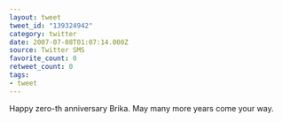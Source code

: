 ```yaml
---
layout: tweet
tweet_id: "139324942"
category: twitter
date: 2007-07-08T01:07:14.000Z
source: Twitter SMS
favorite_count: 0
retweet_count: 0
tags:
- tweet
---
```


Happy zero-th anniversary Brika. May many more years come your way.
